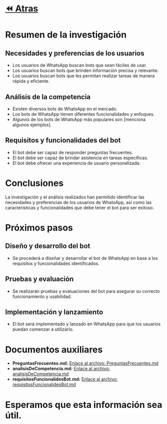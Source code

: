 # [⏪ Atras](../README.md)

# Resumen de la investigación

## Necesidades y preferencias de los usuarios

* Los usuarios de WhatsApp buscan bots que sean fáciles de usar.
* Los usuarios buscan bots que brinden información precisa y relevante.
* Los usuarios buscan bots que les permitan realizar tareas de manera rápida y eficiente.

## Análisis de la competencia

* Existen diversos bots de WhatsApp en el mercado.
* Los bots de WhatsApp tienen diferentes funcionalidades y enfoques.
* Algunos de los bots de WhatsApp más populares son [menciona algunos ejemplos].

## Requisitos y funcionalidades del bot

* El bot debe ser capaz de responder preguntas frecuentes.
* El bot debe ser capaz de brindar asistencia en tareas específicas.
* El bot debe ofrecer una experiencia de usuario personalizada.

# Conclusiones

La investigación y el análisis realizados han permitido identificar las necesidades y preferencias de los usuarios de WhatsApp, así como las características y funcionalidades que debe tener el bot para ser exitoso.

# Próximos pasos

## Diseño y desarrollo del bot

* Se procederá a diseñar y desarrollar el bot de WhatsApp en base a los requisitos y funcionalidades identificados.

## Pruebas y evaluación

* Se realizarán pruebas y evaluaciones del bot para asegurar su correcto funcionamiento y usabilidad.

## Implementación y lanzamiento

* El bot será implementado y lanzado en WhatsApp para que los usuarios puedan comenzar a utilizarlo.

# Documentos auxiliares

* **PreguntasFrecuentes.md:** [Enlace al archivo: PreguntasFrecuentes.md](PreguntasFrecuentes.md)
* **analisisDeCompetencia.md:** [Enlace al archivo: analisisDeCompetencia.md](analizisDeCompetencia.md)
* **requisitosFuncionalidesBot.md:** [Enlace al archivo: requisitosFuncionalidesBot.md](requisitosFuncionalidesBot.md)

# Esperamos que esta información sea útil.

